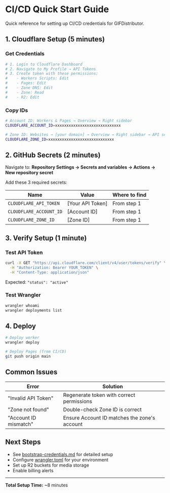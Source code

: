 # CI/CD Quick Start Guide

Quick reference for setting up CI/CD credentials for GIFDistributor.

## 1. Cloudflare Setup (5 minutes)

### Get Credentials
```bash
# 1. Login to Cloudflare Dashboard
# 2. Navigate to My Profile → API Tokens
# 3. Create token with these permissions:
#    - Workers Scripts: Edit
#    - Pages: Edit
#    - Zone DNS: Edit
#    - Zone: Read
#    - R2: Edit
```

### Copy IDs
```bash
# Account ID: Workers & Pages → Overview → Right sidebar
CLOUDFLARE_ACCOUNT_ID=xxxxxxxxxxxxxxxxxxxxxxxxxxxxx

# Zone ID: Websites → [your domain] → Overview → Right sidebar → API section
CLOUDFLARE_ZONE_ID=xxxxxxxxxxxxxxxxxxxxxxxxxxxxx
```

## 2. GitHub Secrets (2 minutes)

Navigate to: **Repository Settings → Secrets and variables → Actions → New repository secret**

Add these 3 required secrets:

| Name | Value | Where to find |
|------|-------|--------------|
| `CLOUDFLARE_API_TOKEN` | [Your API Token] | From step 1 |
| `CLOUDFLARE_ACCOUNT_ID` | [Account ID] | From step 1 |
| `CLOUDFLARE_ZONE_ID` | [Zone ID] | From step 1 |

## 3. Verify Setup (1 minute)

### Test API Token
```bash
curl -X GET "https://api.cloudflare.com/client/v4/user/tokens/verify" \
  -H "Authorization: Bearer YOUR_TOKEN" \
  -H "Content-Type: application/json"
```

Expected: `"status": "active"`

### Test Wrangler
```bash
wrangler whoami
wrangler deployments list
```

## 4. Deploy

```bash
# Deploy worker
wrangler deploy

# Deploy Pages (from CI/CD)
git push origin main
```

## Common Issues

| Error | Solution |
|-------|----------|
| "Invalid API Token" | Regenerate token with correct permissions |
| "Zone not found" | Double-check Zone ID is correct |
| "Account ID mismatch" | Ensure Account ID matches the zone's account |

## Next Steps

- See [bootstrap-credentials.md](./bootstrap-credentials.md) for detailed setup
- Configure [wrangler.toml](../wrangler.toml) for your environment
- Set up R2 buckets for media storage
- Enable billing alerts

---

**Total Setup Time:** ~8 minutes
